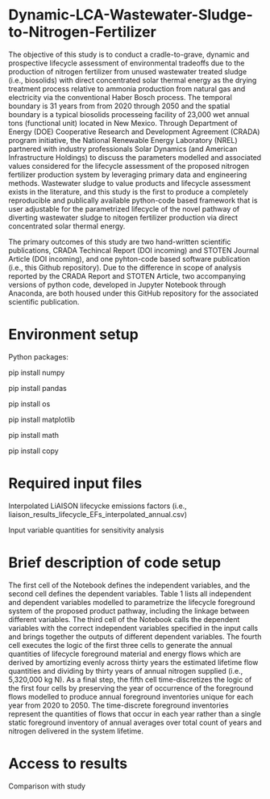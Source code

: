 # Dynamic-LCA-Wastewater-Sludge-to-Nitrogen-Fertilizer
The objective of this study is to conduct a cradle-to-grave, dynamic and prospective lifecycle assessment of environmental tradeoffs due to the production of nitrogen fertilizer from unused wastewater treated sludge (i.e., biosolids) with direct concentrated solar thermal energy as the drying treatment process relative to ammonia production from natural gas and electricity via the conventional Haber Bosch process. The temporal boundary is 31 years from from 2020 through 2050 and the spatial boundary is a typical biosolids processeing facility of 23,000 wet annual tons (functional unit) located in New Mexico. Through Department of Energy (DOE) Cooperative Research and Development Agreement (CRADA) program initiative, the National Renewable Energy Laboratory (NREL) partnered with industry professionals Solar Dynamics (and American Infrastructure Holdings) to discuss the parameters modelled and associated values considered for the lifecycle assessment of the proposed nitrogen fertilizer production system by leveraging primary data and engineering methods. Wastewater sludge to value products and lifecycle assessment exists in the literature, and this study is the first to produce a completely reproducible and publically available python-code based framework that is user adjustable for the parametrized lifecycle of the novel pathway of diverting wastewater sludge to nitogen fertilizer production via direct concentrated solar thermal energy.  

The primary outcomes of this study are two hand-written scientific publications, CRADA Techincal Report (DOI incoming) and STOTEN Journal Article (DOI incoming), and one pyhton-code based software publication (i.e., this Github repository). Due to the difference in scope of analysis reported by the CRADA Report and STOTEN Article, two accompanying versions of python code, developed in Jupyter Notebook through Anaconda, are both housed under this GitHub repository for the associated scientific publication. 
# Environment setup
Python packages: 

pip install numpy

pip install pandas 

pip install os

pip install matplotlib

pip install math

pip install copy
# Required input files
Interpolated LiAISON lifecycke emissions factors (i.e., liaison_results_lifecycle_EFs_interpolated_annual.csv)

Input variable quantities for sensitivity analysis
# Brief description of code setup
The first cell of the Notebook defines the independent variables, and the second cell defines the dependent variables. Table 1 lists all independent and dependent variables modelled to parametrize the lifecycle foreground system of the proposed product pathway, including the linkage between different variables. The third cell of the Notebook calls the dependent variables with the correct independent variables specified in the input calls and brings together the outputs of different dependent variables. The fourth cell executes the logic of the first three cells to generate the annual quantities of lifecycle foreground material and energy flows which are derived by amortizing evenly across thirty years the estimated lifetime flow quantities and dividing by thirty years of annual nitrogen supplied (i.e., 5,320,000 kg N). As a final step, the fifth cell time-discretizes the logic of the first four cells by preserving the year of occurrence of the foreground flows modelled to produce annual foreground inventories unique for each year from 2020 to 2050. The time-discrete foreground inventories represent the quantities of flows that occur in each year rather than a single static foreground inventory of annual averages over total count of years and nitrogen delivered in the system lifetime.   
# Access to results
Comparison with study
